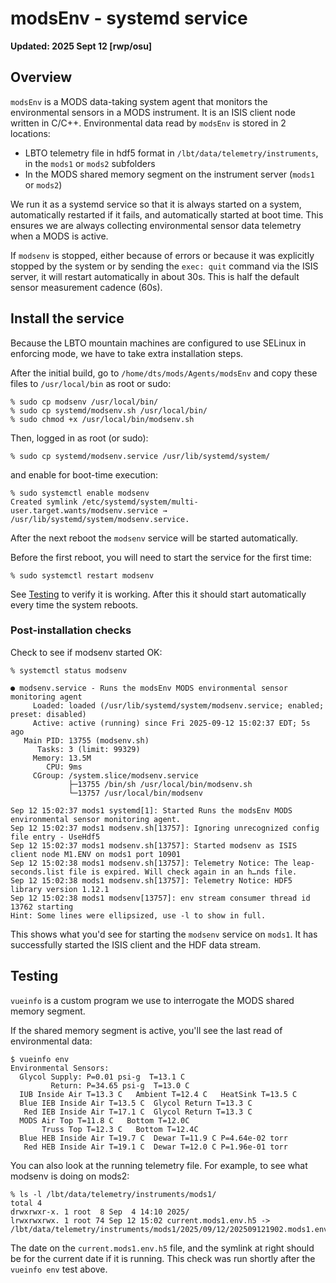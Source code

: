 # modsEnv - systemd service

**Updated: 2025 Sept 12 [rwp/osu]**

## Overview

`modsEnv` is a MODS data-taking system agent that monitors the environmental sensors in a MODS instrument.  It is
an ISIS client node written in C/C++.  Environmental data read by `modsEnv` is stored in 2 locations:
 * LBTO telemetry file in hdf5 format in `/lbt/data/telemetry/instruments`, in the `mods1` or `mods2` subfolders
 * In the MODS shared memory segment on the instrument server (`mods1` or `mods2`)

We run it as a systemd service so that it is always started on a system, automatically restarted if it fails, and
automatically started at boot time.  This ensures we are always collecting environmental sensor data telemetry
when a MODS is active.

If `modsenv` is stopped, either because of errors or because it was explicitly stopped by the system or
by sending the `exec: quit` command via the ISIS server, it will restart automatically in about 30s.  This
is half the default sensor measurement cadence (60s).

## Install the service

Because the LBTO mountain machines are configured to use SELinux in enforcing mode, we have to take extra installation steps.

After the initial build, go to `/home/dts/mods/Agents/modsEnv` and copy these files to `/usr/local/bin` as root or sudo:
```
% sudo cp modsenv /usr/local/bin/
% sudo cp systemd/modsenv.sh /usr/local/bin/
% sudo chmod +x /usr/local/bin/modsenv.sh
```
Then, logged in as root (or sudo):
```
% sudo cp systemd/modsenv.service /usr/lib/systemd/system/
```
and enable for boot-time execution:
```
% sudo systemctl enable modsenv
Created symlink /etc/systemd/system/multi-user.target.wants/modsenv.service → /usr/lib/systemd/system/modsenv.service.
```
After the next reboot the `modsenv` service will be started automatically. 

Before the first reboot, you will need to start the service for the first time:
```
% sudo systemctl restart modsenv
```
See [Testing](#Testing) to verify it is working.  After this it should start
automatically every time the system reboots.

### Post-installation checks

Check to see if modsenv started OK:
```
% systemctl status modsenv

● modsenv.service - Runs the modsEnv MODS environmental sensor monitoring agent
     Loaded: loaded (/usr/lib/systemd/system/modsenv.service; enabled; preset: disabled)
     Active: active (running) since Fri 2025-09-12 15:02:37 EDT; 5s ago
   Main PID: 13755 (modsenv.sh)
      Tasks: 3 (limit: 99329)
     Memory: 13.5M
        CPU: 9ms
     CGroup: /system.slice/modsenv.service
             ├─13755 /bin/sh /usr/local/bin/modsenv.sh
             └─13757 /usr/local/bin/modsenv

Sep 12 15:02:37 mods1 systemd[1]: Started Runs the modsEnv MODS environmental sensor monitoring agent.
Sep 12 15:02:37 mods1 modsenv.sh[13757]: Ignoring unrecognized config file entry - UseHdf5
Sep 12 15:02:37 mods1 modsenv.sh[13757]: Started modsenv as ISIS client node M1.ENV on mods1 port 10901
Sep 12 15:02:38 mods1 modsenv.sh[13757]: Telemetry Notice: The leap-seconds.list file is expired. Will check again in an h…nds file.
Sep 12 15:02:38 mods1 modsenv.sh[13757]: Telemetry Notice: HDF5 library version 1.12.1
Sep 12 15:02:38 mods1 modsenv[13757]: env stream consumer thread id 13762 starting
Hint: Some lines were ellipsized, use -l to show in full.

```
This shows what you'd see for starting the `modsenv` service on `mods1`.  It has successfully started the ISIS client
and the HDF data stream.

## Testing

`vueinfo` is a custom program we use to interrogate the MODS shared memory segment.  

If the shared memory segment is active, you'll see the last read of environmental data:
```shell
$ vueinfo env
Environmental Sensors:
  Glycol Supply: P=0.01 psi-g  T=13.1 C
         Return: P=34.65 psi-g  T=13.0 C
  IUB Inside Air T=13.3 C   Ambient T=12.4 C   HeatSink T=13.5 C
  Blue IEB Inside Air T=13.5 C  Glycol Return T=13.3 C
   Red IEB Inside Air T=17.1 C  Glycol Return T=13.3 C
  MODS Air Top T=11.8 C   Bottom T=12.0C
       Truss Top T=12.3 C   Bottom T=12.4C
  Blue HEB Inside Air T=19.7 C  Dewar T=11.9 C P=4.64e-02 torr
   Red HEB Inside Air T=19.1 C  Dewar T=12.0 C P=1.96e-01 torr
```
You can also look at the running telemetry file.  For example,
to see what modsenv is doing on mods2:
```
% ls -l /lbt/data/telemetry/instruments/mods1/
total 4
drwxrwxr-x. 1 root  8 Sep  4 14:10 2025/
lrwxrwxrwx. 1 root 74 Sep 12 15:02 current.mods1.env.h5 -> /lbt/data/telemetry/instruments/mods1/2025/09/12/202509121902.mods1.env.h5
```
The date on the `current.mods1.env.h5` file, and the symlink at right should be for the current date if it is running. This
check was run shortly after the `vueinfo env` test above.
